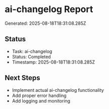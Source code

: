 # ai-changelog Report

Generated: 2025-08-18T18:31:08.285Z

## Status
- Task: ai-changelog
- Status: Completed
- Timestamp: 2025-08-18T18:31:08.285Z

## Next Steps
- Implement actual ai-changelog functionality
- Add proper error handling
- Add logging and monitoring
